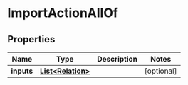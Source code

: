 

# ImportActionAllOf

## Properties

Name | Type | Description | Notes
------------ | ------------- | ------------- | -------------
**inputs** | [**List&lt;Relation&gt;**](Relation.md) |  |  [optional]



